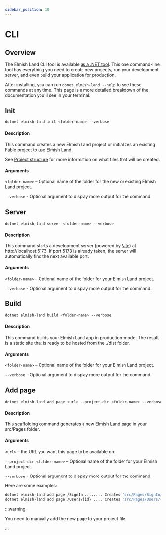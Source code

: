 ```yaml
---
sidebar_position: 10
---
```


# CLI

## Overview

The Elmish Land CLI tool is available [as a .NET tool](https://www.nuget.org/packages/elmish-land/). This one command-line tool has everything you need to create new projects, run your development server, and even build your application for production.

After installing, you can run `donet elmish-land --help` to see these commands at any time. This page is a more detailed breakdown of the documentation you'll see in your terminal.

## Init

```bash
dotnet elmish-land init <folder-name> --verbose
```

#### Description
This command creates a new Elmish Land project or initializes an existing Fable project to use Elmish Land.

See [Project structure](/docs/getting-started/project-structure) for more information on what files that will be created.

#### Arguments
`<folder-name>` – Optional name of the folder for the new or existing Elmish Land project.

`--verbose` - Optional argument to display more output for the command.

## Server

```bash
dotnet elmish-land server <folder-name> --verbose
```

#### Description
This command starts a development server (powered by [Vite](https://vitejs.dev)) at http://localhost:5173. If port 5173 is already taken, the server will automatically find the next available port.

#### Arguments
`<folder-name>` – Optional name of the folder for your Elmish Land project.

`--verbose` - Optional argument to display more output for the command.

## Build

```bash
dotnet elmish-land build <folder-name> --verbose
```

#### Description
This command builds your Elmish Land app in production-mode. The result is a static site that is ready to be hosted from the ./dist folder.

#### Arguments
`<folder-name>` – Optional name of the folder for your Elmish Land project.

`--verbose` - Optional argument to display more output for the command.

## Add page

```bash
dotnet elmish-land add page <url> --project-dir <folder-name> --verbose
```

#### Description
This scaffolding command generates a new Elmish Land page in your src/Pages folder.

#### Arguments
`<url>` – the URL you want this page to be available on.

`--project-dir <folder-name>` – Optional name of the folder for your Elmish Land project.

`--verbose` - Optional argument to display more output for the command.

Here are some examples:
```bash
dotnet elmish-land add page /SignIn ........ Creates "src/Pages/SignIn/Page.fs"
dotnet elmish-land add page /Users/{id} .... Creates "src/Pages/Users/{id}/Page.fs"
```

:::warning

You need to manually add the new page to your project file.

:::
